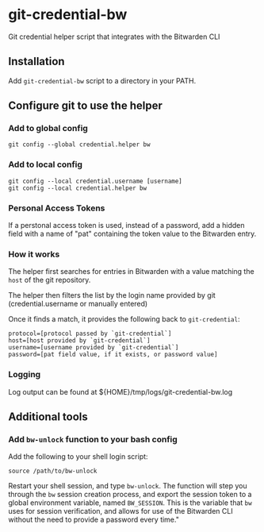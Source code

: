 # git-credential-bw
Git credential helper script that integrates with the Bitwarden CLI

## Installation
Add `git-credential-bw` script to a directory in your PATH.

## Configure git to use the helper
### Add to global config

```
git config --global credential.helper bw
```

### Add to local config

```
git config --local credential.username [username]
git config --local credential.helper bw
```

### Personal Access Tokens
If a perstonal access token is used, instead of a password, add a hidden field with a name of "pat" containing the token value to the Bitwarden entry.

### How it works
The helper first searches for entries in Bitwarden with a value matching the `host` of the git repository.

The helper then filters the list by the login name provided by git (credential.username or manually entered)

Once it finds a match, it provides the following back to `git-credential`:

```
protocol=[protocol passed by `git-credential`]
host=[host provided by `git-credential`]
username=[username provided by `git-credential`]
password=[pat field value, if it exists, or password value]
```

### Logging
Log output can be found at ${HOME}/tmp/logs/git-credential-bw.log

## Additional tools
### Add `bw-unlock` function to your bash config
Add the following to your shell login script:

```
source /path/to/bw-unlock
```

Restart your shell session, and type `bw-unlock`.  The function will step you through the `bw` session creation process, and export the session token to a global environment variable, named `BW_SESSION`.  This is the variable that `bw` uses for session verification, and allows for use of the Bitwarden CLI without the need to provide a password every time."
